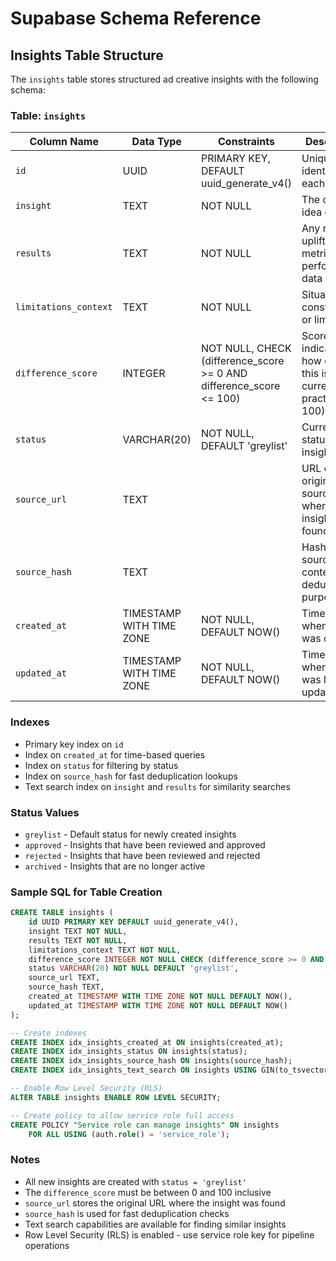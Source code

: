 # Supabase Schema Reference

## Insights Table Structure

The `insights` table stores structured ad creative insights with the following schema:

### Table: `insights`

| Column Name | Data Type | Constraints | Description |
|-------------|-----------|-------------|-------------|
| `id` | UUID | PRIMARY KEY, DEFAULT uuid_generate_v4() | Unique identifier for each insight |
| `insight` | TEXT | NOT NULL | The core idea or tactic |
| `results` | TEXT | NOT NULL | Any reported uplift, metrics, or performance data |
| `limitations_context` | TEXT | NOT NULL | Situational constraints or limitations |
| `difference_score` | INTEGER | NOT NULL, CHECK (difference_score >= 0 AND difference_score <= 100) | Score indicating how different this is from current practices (0-100) |
| `status` | VARCHAR(20) | NOT NULL, DEFAULT 'greylist' | Current status of the insight |
| `source_url` | TEXT | | URL of the original source where this insight was found |
| `source_hash` | TEXT | | Hash of the source content for deduplication purposes |
| `created_at` | TIMESTAMP WITH TIME ZONE | NOT NULL, DEFAULT NOW() | Timestamp when insight was created |
| `updated_at` | TIMESTAMP WITH TIME ZONE | NOT NULL, DEFAULT NOW() | Timestamp when insight was last updated |

### Indexes

- Primary key index on `id`
- Index on `created_at` for time-based queries
- Index on `status` for filtering by status
- Index on `source_hash` for fast deduplication lookups
- Text search index on `insight` and `results` for similarity searches

### Status Values

- `greylist` - Default status for newly created insights
- `approved` - Insights that have been reviewed and approved
- `rejected` - Insights that have been reviewed and rejected
- `archived` - Insights that are no longer active

### Sample SQL for Table Creation

```sql
CREATE TABLE insights (
    id UUID PRIMARY KEY DEFAULT uuid_generate_v4(),
    insight TEXT NOT NULL,
    results TEXT NOT NULL,
    limitations_context TEXT NOT NULL,
    difference_score INTEGER NOT NULL CHECK (difference_score >= 0 AND difference_score <= 100),
    status VARCHAR(20) NOT NULL DEFAULT 'greylist',
    source_url TEXT,
    source_hash TEXT,
    created_at TIMESTAMP WITH TIME ZONE NOT NULL DEFAULT NOW(),
    updated_at TIMESTAMP WITH TIME ZONE NOT NULL DEFAULT NOW()
);

-- Create indexes
CREATE INDEX idx_insights_created_at ON insights(created_at);
CREATE INDEX idx_insights_status ON insights(status);
CREATE INDEX idx_insights_source_hash ON insights(source_hash);
CREATE INDEX idx_insights_text_search ON insights USING GIN(to_tsvector('english', insight || ' ' || results));

-- Enable Row Level Security (RLS)
ALTER TABLE insights ENABLE ROW LEVEL SECURITY;

-- Create policy to allow service role full access
CREATE POLICY "Service role can manage insights" ON insights
    FOR ALL USING (auth.role() = 'service_role');
```

### Notes

- All new insights are created with `status = 'greylist'`
- The `difference_score` must be between 0 and 100 inclusive
- `source_url` stores the original URL where the insight was found
- `source_hash` is used for fast deduplication checks
- Text search capabilities are available for finding similar insights
- Row Level Security (RLS) is enabled - use service role key for pipeline operations